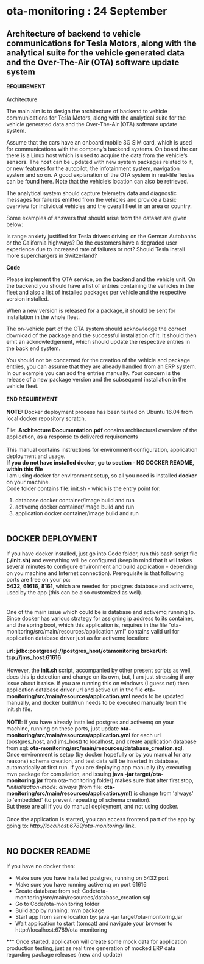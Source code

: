 # ota-monitoring : 24 September
## Architecture of backend to vehicle communications for Tesla Motors, along with the analytical suite for the vehicle generated data and the Over-The-Air (OTA) software update system
**REQUIREMENT** <br /><br />
Architecture

The main aim is to design the architecture of backend to vehicle communications for Tesla Motors, along with the analytical suite for the vehicle generated data and the Over-The-Air (OTA) software update system. 

Assume that the cars have an onboard mobile 3G SIM card, which is used for communications with the company’s backend systems. On board the car there is a Linux host which is used to acquire the data from the vehicle’s sensors. The host can be updated with new system packages related to it, or new features for the autopilot, the infotainment system, navigation system and so on. A good explanation of the OTA system in real-life Teslas can be found here. Note that the vehicle’s location can also be retrieved.

The analytical system should capture telemetry data and diagnostic messages for failures emitted from the vehicles and provide a basic overview for individual vehicles and the overall fleet in an area or country. 

Some examples of answers that should arise from the dataset are given below:

Is range anxiety justified for Tesla drivers driving on the German Autobanhs or the California highways?
Do the customers have a degraded user experience due to increased rate of failures or not?
Should Tesla install more superchargers in Switzerland?

**Code**

Please implement the OTA service, on the backend and the vehicle unit. On the backend you should have a list of entries containing the vehicles in the fleet and also a list of installed packages per vehicle and the respective version installed. 

When a new version is released for a package, it should be sent for installation in the whole fleet. 

The on-vehicle part of the OTA system should acknowledge the correct download of the package and the successful installation of it. It should then emit an acknowledgement, which should update the respective entries in the back end system. 

You should not be concerned for the creation of the vehicle and package entries, you can assume that they are already handled from an ERP system. In our example you can add the entries manually. Your concern is the release of a new package version and the subsequent installation in the vehicle fleet. 
<br /><br />**END REQUIREMENT**
<br /><br />
**NOTE:** Docker deployment process has been tested on Ubuntu 16.04 from local docker repository scratch.<br />

File: **Architecture Documentation.pdf** conains architectural overview of the application, as a response to delivered requirements <br /> <br />
This manual contains instructions for environment configuration, application deployment and usage. <br />
**If you do not have installed docker, go to section - NO DOCKER README, within this file**<br />
I am using docker for environment setup, so all you need is installed **docker** on your machine.<br />
Code folder contains file: init.sh - which is the entry point for:
1. database docker container/image build and run
2. activemq docker container/image build and run
3. application docker container/image build and run
<br /><br />
## DOCKER DEPLOYMENT<br />

If you have docker installed, just go into Code folder, run this bash script file **(./init.sh)** and everything will be configured (keep in mind that it will takes several minutes to configure environment and build application - depending on you machine and Internet connection).
Prerequisite is that following ports are free on your pc:<br />
**5432**, **61616**, **8161**, which are needed for postgres database and activemq, used by the app (this can be also customized as well).<br />
<br /><br />
One of the main issue which could be is database and activemq running Ip. Since docker has various strategy for assigning ip address to its container, and the spring boot, which this application is, requires in the file "ota-monitoring/src/main/resources/application.yml" contains valid url for application database driver just as for activemq location:<br />        
    **url: jdbc:postgresql://postgres_host/otamonitoring**
    **brokerUrl: tcp://jms_host:61616**
<br /><br />
However, the **init.sh** script, accompanied by other present scripts as well, does this ip detection and change on its own, but, I am just stressing if any issue about it raise.
If you are running this on windows (I guess not) then application database driver url and active url in the file **ota-monitoring/src/main/resources/application.yml** needs to be updated manually, and docker build/run needs to be executed manually from the init.sh file.
<br /><br />
**NOTE**: If you have already installed postgres and activemq on your machine, running on these ports, just update **ota-monitoring/src/main/resources/application.yml** for each url (postgres_host, and jms_host) to localhost, and create application database from sql: 
**ota-monitoring/src/main/resources/database_creation.sql**.<br />
Once environment is setup (by docker hopefully or by you manual for any reasons) schema creation, and test data will be inserted in database, automatically at first run.
If you are deploying app manually (by executing mvn package for compilation, and issuing **java -jar target/ota-monitoring.jar** from ota-monitoring folder) makes sure that after first stop, **initialization-mode: always* (from file: **ota-monitoring/src/main/resources/application.yml**) is change from 'always' to 'embedded' (to prevent repeating of schema creation). <br />But these are all if you do manual deployment, and not using docker.
<br /><br />
Once the application is started, you can access frontend part of the app by going to: *http://localhost:6789/ota-monitoring/* link.
<br /><br />
## NO DOCKER README <br />
If you have no docker then:
- Make sure you have installed postgres, running on 5432 port
- Make sure you have running activemq on port 61616
- Create database from sql: Code/ota-monitoring/src/main/resources/database_creation.sql
- Go to Code/ota-monitoring folder
- Build app by running: mvn package
- Start app from same location by: java -jar target/ota-monitoring.jar
- Wait application to start (tomcat) and navigate your browser to http://localhost:6789/ota-monitoring


*** Once started, application will create some mock data for application production testing, just as real time generation of mocked ERP data regarding package releases (new and update)
